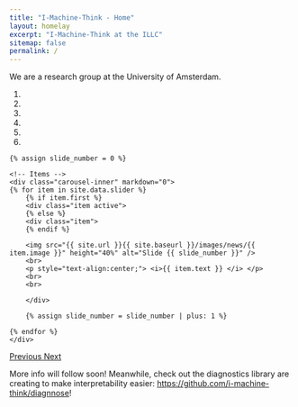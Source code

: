 ```yaml
---
title: "I-Machine-Think - Home"
layout: homelay
excerpt: "I-Machine-Think at the ILLC"
sitemap: false
permalink: /
---
```


We are a research group at the University of Amsterdam.

<div markdown="0" id="carousel" class="carousel slide" data-ride="carousel" data-interval="5000" data-pause="hover" >
    <!-- Menu -->
    <ol class="carousel-indicators">
        <li data-target="#carousel" data-slide-to="0" class="active"></li>
        <li data-target="#carousel" data-slide-to="1"></li>
        <li data-target="#carousel" data-slide-to="2"></li>
        <li data-target="#carousel" data-slide-to="3"></li>
        <li data-target="#carousel" data-slide-to="4"></li>
        <li data-target="#carousel" data-slide-to="5"></li>
    </ol>

    {% assign slide_number = 0 %}

    <!-- Items -->
    <div class="carousel-inner" markdown="0">
    {% for item in site.data.slider %}
        {% if item.first %} 
        <div class="item active">
        {% else %} 
        <div class="item">
        {% endif %}

        <img src="{{ site.url }}{{ site.baseurl }}/images/news/{{ item.image }}" height="40%" alt="Slide {{ slide_number }}" />
        <br>
        <p style="text-align:center;"> <i>{{ item.text }} </i> </p>
        <br>
        <br>

        </div>

        {% assign slide_number = slide_number | plus: 1 %}

    {% endfor %}
    </div>
  <a class="left carousel-control" href="#carousel" role="button" data-slide="prev">
    <span class="glyphicon glyphicon-chevron-left" aria-hidden="true"></span>
    <span class="sr-only">Previous</span>
  </a>
  <a class="right carousel-control" href="#carousel" role="button" data-slide="next">
    <span class="glyphicon glyphicon-chevron-right" aria-hidden="true"></span>
    <span class="sr-only">Next</span>
  </a>
</div>

More info will follow soon!
Meanwhile, check out the diagnostics library are creating to make interpretability easier: <a href="https://github.com/i-machine-think/diagnnose"> https://github.com/i-machine-think/diagnnose</a>!

